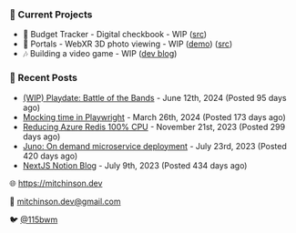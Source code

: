 ### 📌 Current Projects
- 💸 Budget Tracker - Digital checkbook - WIP ([src](https://github.com/bmitchinson/budget-entry))
- 📸 Portals - WebXR 3D photo viewing - WIP ([demo](https://portals.mitchinson.dev/)) ([src](https://github.com/bmitchinson/vr-jpg-viewer-webxr))
- 🎶 Building a video game - WIP ([dev blog](https://blog.mitchinson.dev/playdate-dev-one))

### 📝 Recent Posts

- [(WIP) Playdate: Battle of the Bands](https://blog.mitchinson.dev/playdate-dev-one) - June 12th, 2024 (Posted 95 days ago)
- [Mocking time in Playwright](https://blog.mitchinson.dev/playwright-mock-time) - March 26th, 2024 (Posted 173 days ago)
- [Reducing Azure Redis 100% CPU](https://blog.mitchinson.dev/redis-cpu) - November 21st, 2023 (Posted 299 days ago)
- [Juno: On demand microservice deployment](https://blog.mitchinson.dev/juno) - July 23rd, 2023 (Posted 420 days ago)
- [NextJS Notion Blog](https://blog.mitchinson.dev/blog-2023) - July 9th, 2023 (Posted 434 days ago)

🌐 https://mitchinson.dev

💌 mitchinson.dev@gmail.com

🐦 [@115bwm](https://twitter.com/115bwm)